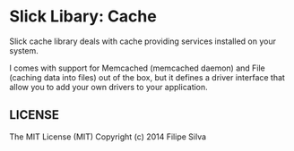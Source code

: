 Slick Libary: Cache
===================================

Slick cache library deals with cache providing services installed on your system.

I comes with support for Memcached (memcached daemon) and File (caching data into files) out of the box, but it defines a driver interface that allow you to add your own drivers to your application.


LICENSE
-------
The MIT License (MIT) Copyright (c) 2014 Filipe Silva
